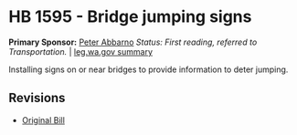 # HB 1595 - Bridge jumping signs
**Primary Sponsor:** [Peter Abbarno](/person/leg/peter.abbarno.md)
*Status: First reading, referred to Transportation.* | [leg.wa.gov summary](https://app.leg.wa.gov/billsummary?BillNumber=1595&Year=2021)

Installing signs on or near bridges to provide information to deter jumping.

## Revisions
* [Original Bill](1/)
